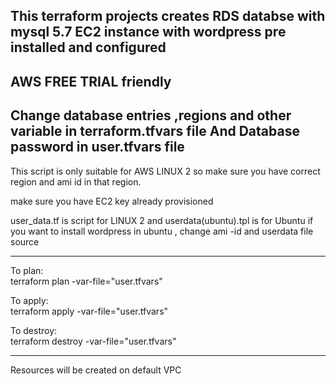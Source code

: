 This terraform projects creates
 RDS databse with mysql 5.7 
 EC2 instance with wordpress pre installed and configured 
 ----------------------------------------------------------------------
 AWS FREE TRIAL friendly
 ----------------------------------------------------------------------
 Change database entries ,regions and other variable in terraform.tfvars file
 And Database password in user.tfvars file
 -------------------------------------------------------------------------
  This script is only suitable for AWS LINUX 2 so make sure you have correct region and 
  ami id in that region.

  make sure you have EC2 key already provisioned 

  user_data.tf is script for LINUX 2 and userdata(ubuntu).tpl is for Ubuntu
  if you want to install wordpress in ubuntu , change ami -id and userdata file source

  --------------------------------------------------------------------------------
  To plan:   
  terraform plan -var-file="user.tfvars"

  To apply:    
  terraform apply -var-file="user.tfvars"

  To destroy:    
  terraform destroy -var-file="user.tfvars"

  ------------------------------------------------------------------

Resources will be created on default VPC

